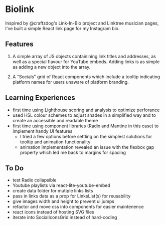 # Biolink

Inspired by @craftzdog's Link-In-Bio project and Linktree musician pages, I've built a simple React link page for my Instagram bio.

## Features

1. A simple array of JS objects containining link titles and addresses, as well as a special flavour for YouTube embeds.  Adding links is as simple as adding a new object into the array.

2. A "Socials" grid of React components which include a tooltip indicating platform names for users unaware of platform branding.

## Learning Experiences

- first time using Lighthouse scoring and analysis to optimize perforance
- used HSL colour schemes to adjust shades in a simplified way and to create an accessible and readable theme
- first time using component libraries (Radix and Mantine in this case) to implement handy UI features
  - I tried a few options before settling on the simplest solutions for tooltip and animation functionality
  - animation implementation revealed an issue with the flexbox gap property which led me back to margins for spacing

## To Do

- test Radix collapsible
- Youtube playlists via react-lite-youtube-embed
- create data folder for mutiple links lists
- pass in links data as a prop for LinksList(s) for reusability
- give images width and height to prevent ui jumps
- refactor and move css into components for easier maintenence
- react icons instead of hosting SVG files
- iterate into SocialIconsGrid instead of hard-coding
